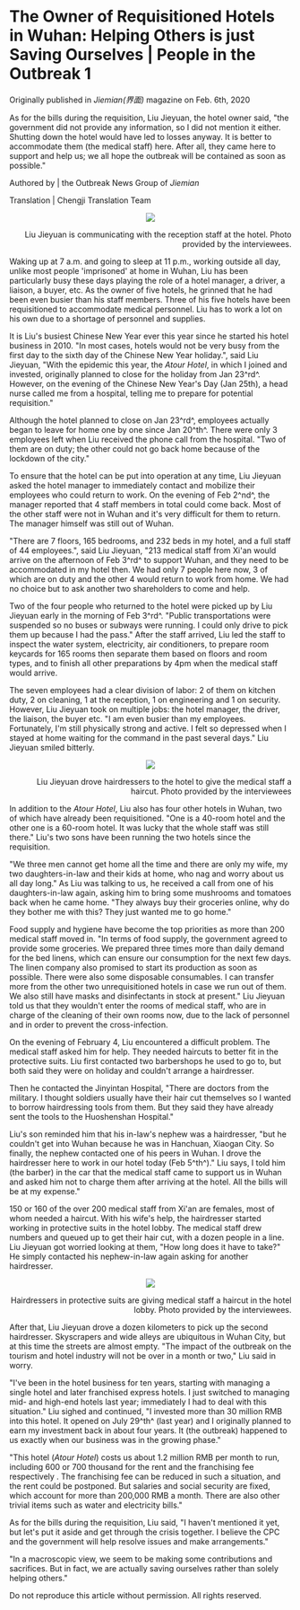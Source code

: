 # The Owner of Requisitioned Hotels in Wuhan: Helping Others is just Saving Ourselves | People in the Outbreak 1

Originally published in *Jiemian(界面)* magazine on Feb. 6th, 2020

As for the bills during the requisition, Liu Jieyuan, the hotel owner
said, "the government did not provide any information, so I did not
mention it either. Shutting down the hotel would have led to losses
anyway. It is better to accommodate them (the medical staff) here. After
all, they came here to support and help us; we all hope the outbreak
will be contained as soon as possible."

Authored by \| the Outbreak News Group of *Jiemian*

Translation \| Chengji Translation Team

<p align="center"><img src="imgs/owner_of_requistioned_hotels/image3.png" /></p>

<p align="right">Liu Jieyuan is communicating with the reception staff at the hotel. Photo provided by the interviewees.</p>

Waking up at 7 a.m. and going to sleep at 11 p.m., working outside all
day, unlike most people 'imprisoned' at home in Wuhan, Liu has been
particularly busy these days playing the role of a hotel manager, a
driver, a liaison, a buyer, etc. As the owner of five hotels, he grinned
that he had been even busier than his staff members. Three of his five
hotels have been requisitioned to accommodate medical personnel. Liu has
to work a lot on his own due to a shortage of personnel and supplies.

It is Liu's busiest Chinese New Year ever this year since he started his
hotel business in 2010. "In most cases, hotels would not be very busy
from the first day to the sixth day of the Chinese New Year holiday.",
said Liu Jieyuan, "With the epidemic this year, the *Atour Hotel*, in
which I joined and invested, originally planned to close for the holiday
from Jan 23^rd^. However, on the evening of the Chinese New Year's Day
(Jan 25th), a head nurse called me from a hospital, telling me to
prepare for potential requisition."

Although the hotel planned to close on Jan 23^rd^, employees actually
began to leave for home one by one since Jan 20^th^. There were only 3
employees left when Liu received the phone call from the hospital. "Two
of them are on duty; the other could not go back home because of the
lockdown of the city."

To ensure that the hotel can be put into operation at any time, Liu
Jieyuan asked the hotel manager to immediately contact and mobilize
their employees who could return to work. On the evening of Feb 2^nd^,
the manager reported that 4 staff members in total could come back. Most
of the other staff were not in Wuhan and it's very difficult for them to
return. The manager himself was still out of Wuhan.

"There are 7 floors, 165 bedrooms, and 232 beds in my hotel, and a full
staff of 44 employees.", said Liu Jieyuan, "213 medical staff from Xi'an
would arrive on the afternoon of Feb 3^rd^ to support Wuhan, and they
need to be accommodated in my hotel then. We had only 7 people here now,
3 of which are on duty and the other 4 would return to work from home.
We had no choice but to ask another two shareholders to come and help.

Two of the four people who returned to the hotel were picked up by Liu
Jieyuan early in the morning of Feb 3^rd^. "Public transportations were
suspended so no buses or subways were running. I could only drive to
pick them up because I had the pass." After the staff arrived, Liu led
the staff to inspect the water system, electricity, air conditioners, to
prepare room keycards for 165 rooms then separate them based on floors
and room types, and to finish all other preparations by 4pm when the
medical staff would arrive.

The seven employees had a clear division of labor: 2 of them on kitchen
duty, 2 on cleaning, 1 at the reception, 1 on engineering and 1 on
security. However, Liu Jieyuan took on multiple jobs: the hotel manager,
the driver, the liaison, the buyer etc. "I am even busier than my
employees. Fortunately, I'm still physically strong and active. I felt
so depressed when I stayed at home waiting for the command in the past
several days." Liu Jieyuan smiled bitterly.

<p align="center"><img src="imgs/owner_of_requistioned_hotels/image1.png" /></p>

<p align="right">Liu Jieyuan drove hairdressers to the hotel to give the medical staff a haircut. Photo provided by the interviewees</p>

In addition to the *Atour Hotel*, Liu also has four other hotels in
Wuhan, two of which have already been requisitioned. "One is a 40-room
hotel and the other one is a 60-room hotel. It was lucky that the whole
staff was still there." Liu's two sons have been running the two hotels
since the requisition.

"We three men cannot get home all the time and there are only my wife,
my two daughters-in-law and their kids at home, who nag and worry about
us all day long." As Liu was talking to us, he received a call from one
of his daughters-in-law again, asking him to bring some mushrooms and
tomatoes back when he came home. "They always buy their groceries
online, why do they bother me with this? They just wanted me to go
home."

Food supply and hygiene have become the top priorities as more than 200
medical staff moved in. "In terms of food supply, the government agreed
to provide some groceries. We prepared three times more than daily
demand for the bed linens, which can ensure our consumption for the next
few days. The linen company also promised to start its production as
soon as possible. There were also some disposable consumables. I can
transfer more from the other two unrequisitioned hotels in case we run
out of them. We also still have masks and disinfectants in stock at
present." Liu Jieyuan told us that they wouldn't enter the rooms of
medical staff, who are in charge of the cleaning of their own rooms now,
due to the lack of personnel and in order to prevent the
cross-infection.

On the evening of February 4, Liu encountered a difficult problem. The
medical staff asked him for help. They needed haircuts to better fit in
the protective suits. Liu first contacted two barbershops he used to go
to, but both said they were on holiday and couldn't arrange a
hairdresser.

Then he contacted the Jinyintan Hospital, "There are doctors from the
military. I thought soldiers usually have their hair cut themselves so I
wanted to borrow hairdressing tools from them. But they said they have
already sent the tools to the Huoshenshan Hospital."

Liu's son reminded him that his in-law's nephew was a hairdresser, "but
he couldn\'t get into Wuhan because he was in Hanchuan, Xiaogan City. So
finally, the nephew contacted one of his peers in Wuhan. I drove the
hairdresser here to work in our hotel today (Feb 5^th^)." Liu says, I
told him (the barber) in the car that the medical staff came to support
us in Wuhan and asked him not to charge them after arriving at the
hotel. All the bills will be at my expense."

150 or 160 of the over 200 medical staff from Xi'an are females, most of
whom needed a haircut. With his wife's help, the hairdresser started
working in protective suits in the hotel lobby. The medical staff drew
numbers and queued up to get their hair cut, with a dozen people in a
line. Liu Jieyuan got worried looking at them, "How long does it have to
take?" He simply contacted his nephew-in-law again asking for another
hairdresser.

<p align="center"><img src="imgs/owner_of_requistioned_hotels/image2.png" /></p>

<p align="right">Hairdressers in protective suits are giving medical staff a haircut in the hotel lobby. Photo provided by the interviewees.</p>

After that, Liu Jieyuan drove a dozen kilometers to pick up the second
hairdresser. Skyscrapers and wide alleys are ubiquitous in Wuhan City,
but at this time the streets are almost empty. "The impact of the
outbreak on the tourism and hotel industry will not be over in a month
or two,\" Liu said in worry.

"I\'ve been in the hotel business for ten years, starting with managing
a single hotel and later franchised express hotels. I just switched to
managing mid- and high-end hotels last year; immediately I had to deal
with this situation." Liu sighed and continued, "I invested more than 30
million RMB into this hotel. It opened on July 29^th^ (last year) and I
originally planned to earn my investment back in about four years. It
(the outbreak) happened to us exactly when our business was in the
growing phase."

"This hotel (*Atour Hotel*) costs us about 1.2 million RMB per month to
run, including 600 or 700 thousand for the rent and the franchising fee
respectively . The franchising fee can be reduced in such a situation,
and the rent could be postponed. But salaries and social security are
fixed, which account for more than 200,000 RMB a month. There are also
other trivial items such as water and electricity bills."

As for the bills during the requisition, Liu said, "I haven\'t mentioned
it yet, but let\'s put it aside and get through the crisis together. I
believe the CPC and the government will help resolve issues and make
arrangements."

"In a macroscopic view, we seem to be making some contributions and
sacrifices. But in fact, we are actually saving ourselves rather than
solely helping others."

Do not reproduce this article without permission. All rights reserved.
